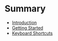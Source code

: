 # Summary

- [Introduction](./intro.md)
- [Getting Started](./getting-started.md)
- [Keyboard Shortcuts](./keybinds.md)
